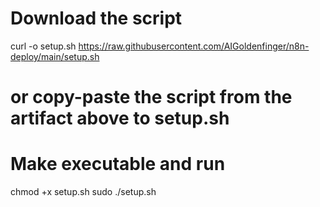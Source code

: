 # Download the script
curl -o setup.sh https://raw.githubusercontent.com/AIGoldenfinger/n8n-deploy/main/setup.sh
# or copy-paste the script from the artifact above to setup.sh

# Make executable and run
chmod +x setup.sh
sudo ./setup.sh

